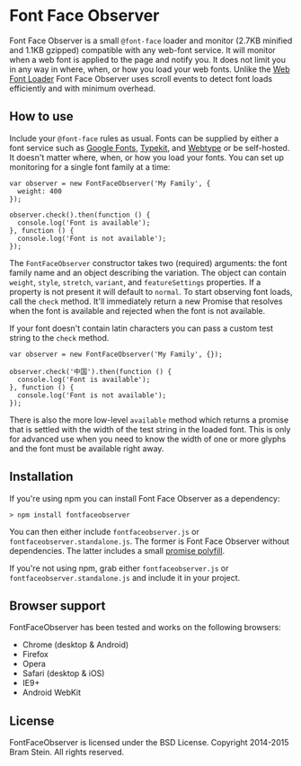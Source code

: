 # Font Face Observer

Font Face Observer is a small `@font-face` loader and monitor (2.7KB minified and 1.1KB gzipped) compatible with any web-font service. It will monitor when a web font is applied to the page and notify you. It does not limit you in any way in where, when, or how you load your web fonts. Unlike the [Web Font Loader](https://github.com/typekit/webfontloader) Font Face Observer uses scroll events to detect font loads efficiently and with minimum overhead.

## How to use

Include your `@font-face` rules as usual. Fonts can be supplied by either a font service such as [Google Fonts](http://www.google.com/fonts), [Typekit](http://typekit.com), and [Webtype](http://webtype.com) or be self-hosted. It doesn't matter where, when, or how you load your fonts. You can set up monitoring for a single font family at a time:

    var observer = new FontFaceObserver('My Family', {
      weight: 400
    });

    observer.check().then(function () {
      console.log('Font is available');
    }, function () {
      console.log('Font is not available');
    });

The `FontFaceObserver` constructor takes two (required) arguments: the font family name and an object describing the variation. The object can contain `weight`, `style`, `stretch`, `variant`, and `featureSettings` properties. If a property is not present it will default to `normal`. To start observing font loads, call the `check` method. It'll immediately return a new Promise that resolves when the font is available and rejected when the font is not available.

If your font doesn't contain latin characters you can pass a custom test string to the `check` method.

    var observer = new FontFaceObserver('My Family', {});

    observer.check('中国').then(function () {
      console.log('Font is available');
    }, function () {
      console.log('Font is not available');
    });

There is also the more low-level `available` method which returns a promise that is settled with the width of the test string in the loaded font. This is only for advanced use when you need to know the width of one or more glyphs and the font must be available right away. 

## Installation

If you're using npm you can install Font Face Observer as a dependency:

    > npm install fontfaceobserver

You can then either include `fontfaceobserver.js` or `fontfaceobserver.standalone.js`. The former is Font Face Observer without dependencies. The latter includes a small [promise polyfill](https://github.com/bramstein/promis).

If you're not using npm, grab either `fontfaceobserver.js` or `fontfaceobserver.standalone.js` and include it in your project. 

## Browser support

FontFaceObserver has been tested and works on the following browsers:

* Chrome (desktop & Android)
* Firefox
* Opera
* Safari (desktop & iOS)
* IE9+
* Android WebKit

## License

FontFaceObserver is licensed under the BSD License. Copyright 2014-2015 Bram Stein. All rights reserved.
